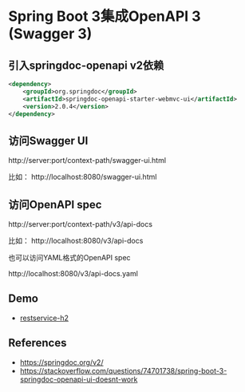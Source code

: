 # Spring Boot 3集成OpenAPI 3 (Swagger 3)

## 引入springdoc-openapi v2依赖

```xml
<dependency>
    <groupId>org.springdoc</groupId>
    <artifactId>springdoc-openapi-starter-webmvc-ui</artifactId>
    <version>2.0.4</version>
</dependency>
```

## 访问Swagger UI

http://server:port/context-path/swagger-ui.html

比如：
http://localhost:8080/swagger-ui.html

## 访问OpenAPI spec

http://server:port/context-path/v3/api-docs

比如：
http://localhost:8080/v3/api-docs

也可以访问YAML格式的OpenAPI spec

http://localhost:8080/v3/api-docs.yaml


## Demo

- [restservice-h2](https://github.com/xdevops-caj-lab-cloudnative-tk/restservice-h2)

## References

- https://springdoc.org/v2/
- https://stackoverflow.com/questions/74701738/spring-boot-3-springdoc-openapi-ui-doesnt-work